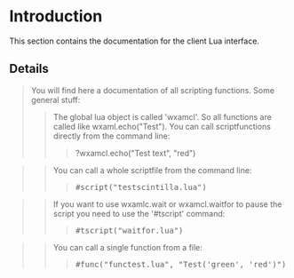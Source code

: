 # Introduction #
This section contains the documentation for the client Lua interface.
## Details ##
> You will find here a documentation of all scripting functions.
> Some general stuff:
> > The global lua object is called 'wxamcl'. So all functions are called like wxaml.echo("Test").
> > You can call scriptfunctions directly from the command line:
> > > ?wxamcl.echo("Test text", "red")

> > You can call a whole scriptfile from the command line:
> > > <pre>#script("testscintilla.lua")</pre>

> > If you want to use wxamlc.wait or wxamcl.waitfor to pause the script you need to use the '#tscript' command:
> > > <pre>#tscript("waitfor.lua")</pre>

> > You can call a single function from a file:
> > > <pre>#func("functest.lua", "Test('green', 'red')")</pre>